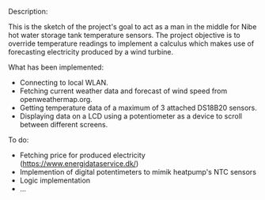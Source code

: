 Description:

This is the sketch of the project's goal to act as a man in the middle for Nibe hot water storage tank temperature sensors.
The project objective is to override temperature readings to implement a calculus which makes use of forecasting electricity produced by a wind turbine.

What has been implemented:
- Connecting to local WLAN.
- Fetching current weather data and forecast of wind speed from openweathermap.org.
- Getting temperature data of  a maximum of 3 attached DS18B20 sensors.
- Displaying data on a LCD using a potentiometer as a device to scroll between different screens.

To do:
- Fetching price for produced electricity (https://www.energidataservice.dk/)
- Implemention of digital potentimeters to mimik heatpump's NTC sensors
- Logic implementation
- ...


